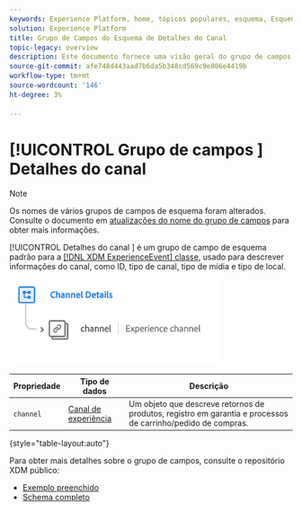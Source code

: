 ```yaml
---
keywords: Experience Platform, home, tópicos populares, esquema, Esquema, XDM, ExperienceEvent, campos, esquemas, Esquemas, Design de esquema, grupo de campos, grupo de campos;
solution: Experience Platform
title: Grupo de Campos do Esquema de Detalhes do Canal
topic-legacy: overview
description: Este documento fornece uma visão geral do grupo de campos Detalhes do canal .
source-git-commit: afe748d443aad7b6da5b348cd569c9e806e4419b
workflow-type: tm+mt
source-wordcount: '146'
ht-degree: 3%

---
```



# [!UICONTROL Grupo de campos ] Detalhes do canal

>[!NOTE]
>
>Os nomes de vários grupos de campos de esquema foram alterados. Consulte o documento em [atualizações do nome do grupo de campos](../name-updates.md) para obter mais informações.

[!UICONTROL Detalhes do canal ] é um grupo de campo de esquema padrão para a  [[!DNL XDM ExperienceEvent] classe](../../classes/experienceevent.md), usado para descrever informações do canal, como ID, tipo de canal, tipo de mídia e tipo de local.

![](../../images/field-groups/channel-details.png)

| Propriedade | Tipo de dados | Descrição |
| --- | --- | --- |
| `channel` | [Canal de experiência](../../data-types/experience-channel.md) | Um objeto que descreve retornos de produtos, registro em garantia e processos de carrinho/pedido de compras. |

{style=&quot;table-layout:auto&quot;}

Para obter mais detalhes sobre o grupo de campos, consulte o repositório XDM público:

* [Exemplo preenchido](https://github.com/adobe/xdm/blob/master/components/fieldgroups/experience-event/experienceevent-channel.example.1.json)
* [Schema completo](https://github.com/adobe/xdm/blob/master/components/fieldgroups/experience-event/experienceevent-channel.schema.json)
